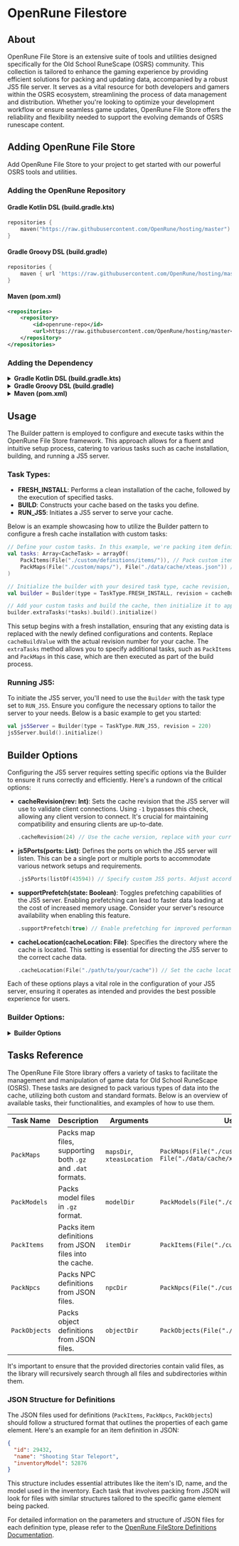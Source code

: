 # OpenRune Filestore

## About

OpenRune File Store is an extensive suite of tools and utilities designed specifically for the Old School RuneScape (OSRS) community. This collection is tailored to enhance the gaming experience by providing efficient solutions for packing and updating data, accompanied by a robust JS5 file server. It serves as a vital resource for both developers and gamers within the OSRS ecosystem, streamlining the process of data management and distribution. Whether you're looking to optimize your development workflow or ensure seamless game updates, OpenRune File Store offers the reliability and flexibility needed to support the evolving demands of OSRS runescape content.

## Adding OpenRune File Store

Add OpenRune File Store to your project to get started with our powerful OSRS tools and utilities.

### Adding the OpenRune Repository

#### Gradle Kotlin DSL (build.gradle.kts)

```kotlin
repositories {
    maven("https://raw.githubusercontent.com/OpenRune/hosting/master")
}
```

#### Gradle Groovy DSL (build.gradle)

```groovy
repositories {
    maven { url 'https://raw.githubusercontent.com/OpenRune/hosting/master' }
}
```

#### Maven (pom.xml)

```xml
<repositories>
    <repository>
        <id>openrune-repo</id>
        <url>https://raw.githubusercontent.com/OpenRune/hosting/master</url>
    </repository>
</repositories>
```

### Adding the Dependency

<details>
<summary><b>Gradle Kotlin DSL (build.gradle.kts)</b></summary>

```kotlin
dependencies {
    implementation("dev.openrune:filestore:1.2.3")
}
```

</details>

<details>
<summary><b>Gradle Groovy DSL (build.gradle)</b></summary>

```groovy
dependencies {
    implementation 'dev.openrune:filestore:1.2.3'
}
```

</details>

<details>
<summary><b>Maven (pom.xml)</b></summary>

```xml
<dependency>
    <groupId>dev.openrune</groupId>
    <artifactId>filestore</artifactId>
    <version>1.2.3</version>
</dependency>
```

</details>

## Usage

The Builder pattern is employed to configure and execute tasks within the OpenRune File Store framework. This approach allows for a fluent and intuitive setup process, catering to various tasks such as cache installation, building, and running a JS5 server.

### Task Types:

- **FRESH_INSTALL**: Performs a clean installation of the cache, followed by the execution of specified tasks.
- **BUILD**: Constructs your cache based on the tasks you define.
- **RUN_JS5**: Initiates a JS5 server to serve your cache.

Below is an example showcasing how to utilize the Builder pattern to configure a fresh cache installation with custom tasks:

```kotlin
// Define your custom tasks. In this example, we're packing item definitions and maps.
val tasks: Array<CacheTask> = arrayOf(
    PackItems(File("./custom/definitions/items/")), // Pack custom item definitions.
    PackMaps(File("./custom/maps/"), File("./data/cache/xteas.json")) // Pack custom maps using XTEA keys.
)

// Initialize the builder with your desired task type, cache revision, and cache directory.
val builder = Builder(type = TaskType.FRESH_INSTALL, revision = cacheBuildValue, cacheDir = File("./data/cache/"))

// Add your custom tasks and build the cache, then initialize it to apply the changes.
builder.extraTasks(*tasks).build().initialize()
```

This setup begins with a fresh installation, ensuring that any existing data is replaced with the newly defined configurations and contents. Replace `cacheBuildValue` with the actual revision number for your cache. The `extraTasks` method allows you to specify additional tasks, such as `PackItems` and `PackMaps` in this case, which are then executed as part of the build process.


### Running JS5:

To initiate the JS5 server, you'll need to use the `Builder` with the task type set to `RUN_JS5`. Ensure you configure the necessary options to tailor the server to your needs. Below is a basic example to get you started:

```kotlin
val js5Server = Builder(type = TaskType.RUN_JS5, revision = 220)
js5Server.build().initialize()
```

## Builder Options

Configuring the JS5 server requires setting specific options via the Builder to ensure it runs correctly and efficiently. Here's a rundown of the critical options:

- **cacheRevision(rev: Int)**: Sets the cache revision that the JS5 server will use to validate client connections. Using `-1` bypasses this check, allowing any client version to connect. It's crucial for maintaining compatibility and ensuring clients are up-to-date.

  ```kotlin
  .cacheRevision(24) // Use the cache version, replace with your current version.
  ```

- **js5Ports(ports: List<Int>)**: Defines the ports on which the JS5 server will listen. This can be a single port or multiple ports to accommodate various network setups and requirements.

  ```kotlin
  .js5Ports(listOf(43594)) // Specify custom JS5 ports. Adjust according to your network configuration.
  ```

- **supportPrefetch(state: Boolean)**: Toggles prefetching capabilities of the JS5 server. Enabling prefetching can lead to faster data loading at the cost of increased memory usage. Consider your server's resource availability when enabling this feature.

  ```kotlin
  .supportPrefetch(true) // Enable prefetching for improved performance.
  ```

- **cacheLocation(cacheLocation: File)**: Specifies the directory where the cache is located. This setting is essential for directing the JS5 server to the correct cache data.

  ```kotlin
  .cacheLocation(File("./path/to/your/cache")) // Set the cache location. Ensure the path is correct and accessible.
  ```

Each of these options plays a vital role in the configuration of your JS5 server, ensuring it operates as intended and provides the best possible experience for users.


### Builder Options:

<details>
<summary><b>Builder Options</b></summary>

The Builder provides several configuration options to tailor the setup of your OpenRune File Store project. Below are the available methods and their descriptions:

- **`extraTasks(vararg types: CacheTask)`**: Specifies additional tasks to be executed during the build process. Accepts a variable number of `CacheTask` instances. This is useful for adding custom processing or data manipulation tasks to your cache build.

    ```kotlin
    builder.extraTasks(PackItems(...), PackMaps(...))
    ```

- **`cacheLocation(cacheLocation: File)`**: Sets the directory where the cache will be located. This is where your cache files will be stored and accessed from.

    ```kotlin
    builder.cacheLocation(File("./path/to/cache"))
    ```

- **`cacheRevision(rev: Int)`**: Defines the revision number for the cache. This can be used to specify the version of the cache that you are building or updating.

    ```kotlin
    builder.cacheRevision(194)
    ```

- **`js5Ports(ports: List<Int>)`**: Configures the ports to be used by the JS5 server. This allows you to specify one or more ports for the server to listen on, accommodating various network configurations.

    ```kotlin
    builder.js5Ports(listOf(43594, 43595))
    ```

- **`supportPrefetch(state: Boolean)`**: Enables or disables prefetch support for the JS5 server. Setting this to `true` allows the server to prefetch data, potentially improving performance and efficiency.

    ```kotlin
    builder.supportPrefetch(true)
    ```

Each of these methods returns the Builder instance, allowing for a fluent interface where methods can be chained together to configure the build process succinctly.

Here's a comprehensive example combining all the options:

```kotlin
val builder = Builder(type = TaskType.FRESH_INSTALL, revision = cacheBuildValue, cacheDir = File("./data/cache/"))
builder.extraTasks(PackItems(...), PackMaps(...))
      .cacheLocation(File("./path/to/cache"))
      .cacheRevision(194)
      .js5Ports(listOf(43594, 43595))
      .supportPrefetch(true)
      .build()
      .initialize()
```

This setup ensures a customized build process tailored to your project's specific needs and environment.

</details>

## Tasks Reference

The OpenRune File Store library offers a variety of tasks to facilitate the management and manipulation of game data for Old School RuneScape (OSRS). These tasks are designed to pack various types of data into the cache, utilizing both custom and standard formats. Below is an overview of available tasks, their functionalities, and examples of how to use them.


| Task Name     | Description                                                  | Arguments                  | Usage Example                                                      |
|---------------|--------------------------------------------------------------|----------------------------|--------------------------------------------------------------------|
| `PackMaps`    | Packs map files, supporting both `.gz` and `.dat` formats. | `mapsDir`, `xteasLocation` | `PackMaps(File("./custom/maps/"), File("./data/cache/xteas.json"))` |
| `PackModels`  | Packs model files in `.gz` format. | `modelDir`                 | `PackModels(File("./custom/models/"))`                              |
| `PackItems`   | Packs item definitions from JSON files into the cache. | `itemDir`                  | `PackItems(File("./custom/definitions/items/"))`                    |
| `PackNpcs`    | Packs NPC definitions from JSON files. | `npcDir`                   | `PackNpcs(File("./custom/definitions/npcs/"))`                      |
| `PackObjects` | Packs object definitions from JSON files. | `objectDir`                | `PackObjects(File("./custom/definitions/objects/"))`                |


It's important to ensure that the provided directories contain valid files, as the library will recursively search through all files and subdirectories within them.

### JSON Structure for Definitions

The JSON files used for definitions (`PackItems`, `PackNpcs`, `PackObjects`) should follow a structured format that outlines the properties of each game element. Here's an example for an item definition in JSON:

```json
{
  "id": 29432,
  "name": "Shooting Star Teleport",
  "inventoryModel": 52876
}
```

This structure includes essential attributes like the item's ID, name, and the model used in the inventory. Each task that involves packing from JSON will look for files with similar structures tailored to the specific game element being packed.

For detailed information on the parameters and structure of JSON files for each definition type, please refer to the [OpenRune FileStore Definitions Documentation](https://github.com/OpenRune/OpenRune-FileStore/tree/main/src/main/kotlin/dev/openrune/cache/filestore/definition/decoder).
